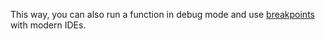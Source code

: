 This way, you can also run a function in debug mode and use [breakpoints](https://en.wikipedia.org/wiki/Breakpoint) with modern IDEs.